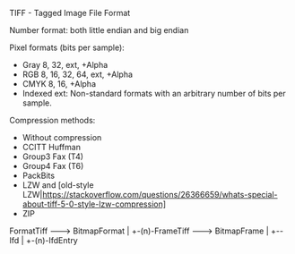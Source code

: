 TIFF - Tagged Image File Format

Number format: both little endian and big endian

Pixel formats (bits per sample):
* Gray 8, 32, ext, +Alpha
* RGB 8, 16, 32, 64, ext, +Alpha
* CMYK 8, 16, +Alpha
* Indexed
ext: Non-standard formats with an arbitrary number of bits per sample.

Compression methods:
* Without compression
* CCITT Huffman
* Group3 Fax (T4)
* Group4 Fax (T6)
* PackBits
* LZW and [old-style LZW|https://stackoverflow.com/questions/26366659/whats-special-about-tiff-5-0-style-lzw-compression]
* ZIP

FormatTiff ---> BitmapFormat
 |
 +-(n)-FrameTiff ---> BitmapFrame
       |
       +--Ifd
          |
          +-(n)-IfdEntry

